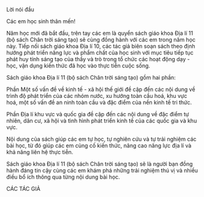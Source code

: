 Lời nói đầu

Các em học sinh thân mến!

Năm học mới đã bắt đầu, trên tay các em là quyển sách giáo khoa Địa lí 11 (bộ sách Chân trời sáng tạo) sẽ cùng đồng hành với các em trong năm học này. Tiếp nối sách giáo khoa Địa lí 10, các tác giả biên soạn sách theo định hướng phát triển năng lực và phẩm chất của học sinh với mục tiêu tiếp tục phát huy tính sáng tạo của thầy và trò trong tổ chức các hoạt động dạy - học, vận dụng kiến thức đã học vào thực tiễn cuộc sống.

Sách giáo khoa Địa lí 11 (bộ sách Chân trời sáng tạo) gồm hai phần:

Phần Một số vấn đề về kinh tế - xã hội thế giới đề cập đến các nội dung về trình độ phát triển của các nhóm nước, xu hướng toàn cầu hoá, khu vực hoá, một số vấn đề an ninh toàn cầu và đặc điểm của nền kinh tế tri thức.

Phần Địa lí khu vực và quốc gia đề cập đến các nội dung về đặc điểm tự nhiên, dân cư, xã hội và tình hình phát triển kinh tế của các quốc gia và khu vực.

Nội dung của sách giúp các em tự học, tự nghiên cứu và tự trải nghiệm các bài học, từ đó giúp các em củng cố kiến thức, nâng cao năng lực địa lí và khả năng liên hệ thực tiễn.

Sách giáo khoa Địa lí 11 (bộ sách Chân trời sáng tạo) sẽ là người bạn đồng hành đáng tin cậy cùng các em khám phá những trải nghiệm thú vị và nhiều điều bổ ích thông qua từng nội dung bài học.

CÁC TÁC GIẢ